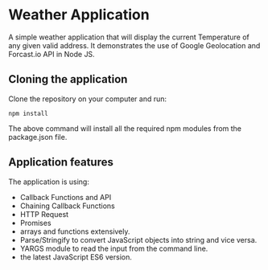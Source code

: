 # Weather Application
A simple weather application that will display the current Temperature of any given valid address. It demonstrates the use of Google Geolocation and Forcast.io API in Node JS. 

## Cloning the application
Clone the repository on your computer and run:

```Alpine Abuild
npm install
```
The above command will install all the required npm modules from the package.json file.

## Application features

The application is using:
* Callback Functions and API
* Chaining Callback Functions
* HTTP Request
* Promises
* arrays and functions extensively.
* Parse/Stringify to convert JavaScript objects into string and vice versa.
* YARGS module to read the input from the command line.
* the latest JavaScript ES6 version.



